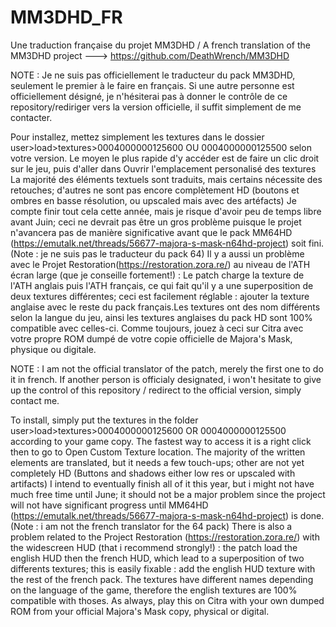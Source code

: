 # MM3DHD_FR
Une traduction française du projet MM3DHD / A french translation of the MM3DHD project
---> https://github.com/DeathWrench/MM3DHD

NOTE : Je ne suis pas officiellement le traducteur du pack MM3DHD, seulement le premier à le faire en français. Si une autre personne est officiellement désigné, je n'hésiterai pas à donner le contrôle de ce repository/rediriger vers la version officielle, il suffit simplement de me contacter.


Pour installez, mettez simplement les textures dans le dossier user>load>textures>0004000000125600 OU 0004000000125500 selon votre version.
Le moyen le plus rapide d'y accéder est de faire un clic droit sur le jeu, puis d'aller dans Ouvrir l'emplacement personalisé des textures
La majorité des éléments textuels sont traduits, mais certains nécessite des retouches; d'autres ne sont pas encore complètement HD (boutons et ombres en basse résolution, ou upscaled mais avec des artéfacts)
Je compte finir tout cela cette année, mais je risque d'avoir peu de temps libre avant Juin; ceci ne devrait pas être un gros problème puisque le projet n'avancera pas de manière significative avant que le pack MM64HD (https://emutalk.net/threads/56677-majora-s-mask-n64hd-project) soit fini. (Note : je ne suis pas le traducteur du pack 64)
Il y a aussi un problème avec le Projet Restoration(https://restoration.zora.re/) au niveau de l'ATH écran large (que je conseille fortement!) : Le patch charge la texture de l'ATH anglais puis l'ATH français, ce qui fait qu'il y a une superposition de deux textures différentes; ceci est facilement réglable : ajouter la texture anglaise avec le reste du pack français.Les textures ont des nom différents selon la langue du jeu, ainsi les textures anglaises du pack HD sont 100% compatible avec celles-ci.
Comme toujours, jouez à ceci sur Citra avec votre propre ROM dumpé de votre copie officielle de Majora's Mask, physique ou digitale.

                     
NOTE : I am not the official translator of the patch, merely the first one to do it in french. If another person is officialy designated, i won't hesitate to give up the control of this repository / redirect to the official version, simply contact me.


To install, simply put the textures in the folder user>load>textures>0004000000125600 OR 0004000000125500 according to your game copy.
The fastest way to access it is a right click then to go to Open Custom Texture location.
The majority of the written elements are translated, but it needs a few touch-ups; other are not yet completely HD (Buttons and shadows either low res or upscaled with artifacts)
I intend to eventually finish all of it this year, but i might not have much free time until June; it should not be a major problem since the project will not have significant progress until MM64HD (https://emutalk.net/threads/56677-majora-s-mask-n64hd-project) is done. (Note : i am not the french translator for the 64 pack)
There is also a problem related to the Project Restoration (https://restoration.zora.re/) with the widescreen HUD (that i recommend strongly!) : the patch load the english HUD then the french HUD, which lead to a superposition of two differents textures; this is easily fixable : add the english HUD texture with the rest of the french pack. The textures have different names depending on the language of the game, therefore the english textures are 100% compatible with thoses.
As always, play this on Citra with your own dumped ROM from your official Majora's Mask copy, physical or digital.
